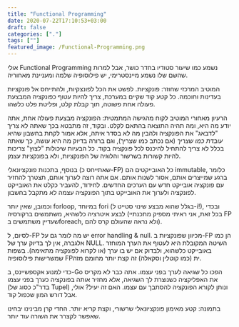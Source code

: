 ```yaml
---
title: "Functional Programming"
date: 2020-07-22T17:10:53+03:00
draft: false
categories: ["."]
tags: [""]
featured_image: /Functional-Programming.png
---
```


אולי Functional Programming נשמע כמו שיעור סטודיו בחדר כושר, אבל למרות שהשם שלו נשמע מיינסטרימי, יש פילוסופיה שלמה ומעניינת מאחוריה.

המוטיב המרכזי שחוזר: פונקציות. לפשט את הכל לפונצקיות, ולהתייחס אל פונקציות בעדינות וחוכמה. כל קטע קוד שקיים במערכת, צריך להיות עטוף כפונקציה המבצעת פעולה אחת פשוטה, תוך קבלת קלט, ופליטת פלט כלשהו.

הרעיון מאחורי המוטיב לקוח מהגישה המתמטית: הפונקציה מבצעת פעולה אחת, אתה יודע מה היא, ומה תהיה התוצאה בהתאם לקלט.
 ובקוד, זה מתבטא בכך שאתה לא צריך "לדבאג" את הפונקציה ולהבין מה לא בסדר איתה, אלא אמור לקחת בחשבון שהיא *עובדת כמו שצריך* (אם נכתב כמו שצריך), וגם ברורה בדיוק מה היא עושה, כך שאתה בכלל לא צריך להתחיל להיכנס לכל פונקציה בקוד. כל הבעיות שיכולות "לצוץ" צריכות להיות קשורות בשרשור והלוגיה של הפונקציות, ולא בפונקציות עצמן.
 
בנוסף, בתכנות פונקציונאלי (שאתייחס כ-FP) כל האובייקטים הם immutable, כלומר ברגע שמייצרים אותם, אסור לשנות אותם. אם אתה רוצה לערוך אותם, תצטרך להחזיר עם פונקציה אובייקט חדש עם הערכים החדשים. לחידוד, להעביר כקלט את האובייקט לפונקציה ולערוך את האובייקט בתוך הפונקציה
עצמה לא מתקבל בחשבון.

וכמובן, שאין יותר forloop, במיוחד fori (בגלל שהוא מבצע שינוי סטייט ל-i!), ובכדי לבצע איטרציה כלשהיא, משתמשים ברקורסיה (בכל זאת, אני ראיתי מספיק מתכנתיי FP שעדיין משתמשים בforeach, ולא נראה שהעולם קרס להם).

לסיום, ל-FP יש מה לומר גם על error handling & null. מכיוון שפונקציות ב-FP הן כמו אלגברה, אין לך בדיוק ערך של NULL. השיטה המקובלת היא לעטוף את הערך המוחזר באובייקט כלשהוא, ולבדוק אם יש בו ערך (או לקרוא לפונקציה מתאימה). בשפות שמשרישות פילוסופיה FPית (כמו קוטלין וסקאלה) זה קצת יותר מחומם מזה.

כדי למנוע אקספשיינס, ב-Go הפכו כל שגיאה לערך בפני עצמו. אתה כבר לא מקריס את האפליקציה כשנוצרת לך השגיאה, אלא מחזיר אותה בפונקציה כערך בפני עצמו (בדר"כ כסוג של Tupel) ונותן לקורא הפונקציה להסתבך עם עצמו. האם זה יעיל? אולי, אבל דורש המון שכפול קוד.

בתמונה: קטע מאימון פונקציונאלי שרשורי, וקצת קריא יותר. החדי קרן מבינינו יבחינו שאפשר לקצרר את השורה עוד יותר.

